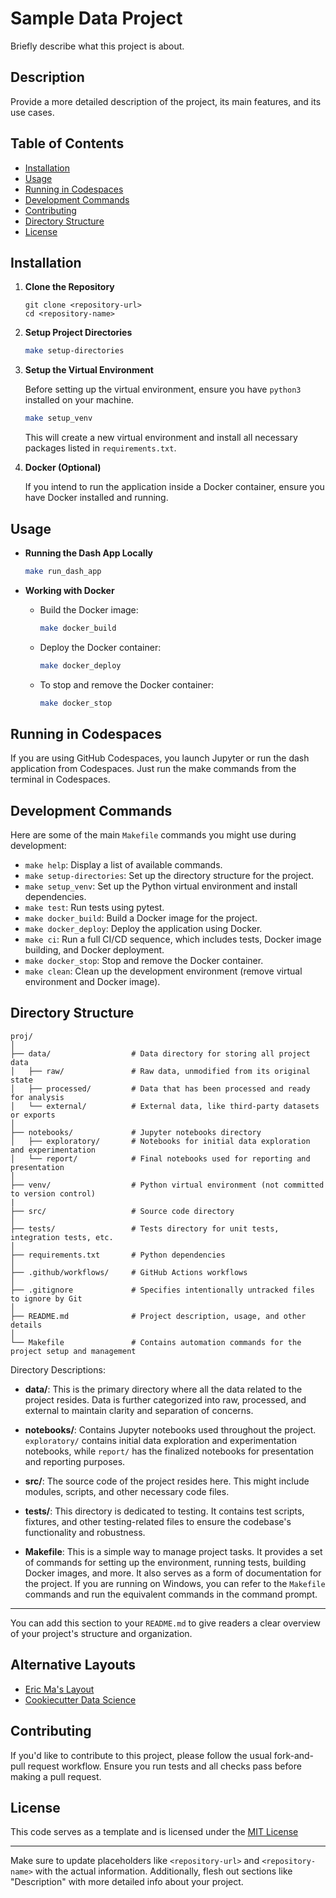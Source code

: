 # Sample Data Project

Briefly describe what this project is about.

## Description

Provide a more detailed description of the project, its main features, and its use cases.

## Table of Contents

- [Installation](#installation)
- [Usage](#usage)
- [Running in Codespaces](#running-in-codespaces)
- [Development Commands](#development-commands)
- [Contributing](#contributing)
- [Directory Structure](#directory-structure)
- [License](#license)

## Installation

1. **Clone the Repository**

   ```
   git clone <repository-url>
   cd <repository-name>
   ```

2. **Setup Project Directories**

   ```bash
   make setup-directories
   ```

3. **Setup the Virtual Environment**

   Before setting up the virtual environment, ensure you have `python3` installed on your machine.

   ```bash
   make setup_venv
   ```

   This will create a new virtual environment and install all necessary packages listed in `requirements.txt`.

4. **Docker (Optional)**

   If you intend to run the application inside a Docker container, ensure you have Docker installed and running.

## Usage

- **Running the Dash App Locally**

   ```bash
   make run_dash_app
   ```

- **Working with Docker**

  - Build the Docker image:

    ```bash
    make docker_build
    ```

  - Deploy the Docker container:

    ```bash
    make docker_deploy
    ```

  - To stop and remove the Docker container:

    ```bash
    make docker_stop
    ```

## Running in Codespaces

If you are using GitHub Codespaces, you launch Jupyter or run the dash application from Codespaces. 
Just run the make commands from the terminal in Codespaces.



## Development Commands

Here are some of the main `Makefile` commands you might use during development:

- `make help`: Display a list of available commands.
- `make setup-directories`: Set up the directory structure for the project.
- `make setup_venv`: Set up the Python virtual environment and install dependencies.
- `make test`: Run tests using pytest.
- `make docker_build`: Build a Docker image for the project.
- `make docker_deploy`: Deploy the application using Docker.
- `make ci`: Run a full CI/CD sequence, which includes tests, Docker image building, and Docker deployment.
- `make docker_stop`: Stop and remove the Docker container.
- `make clean`: Clean up the development environment (remove virtual environment and Docker image).


## Directory Structure

```
proj/
│
├── data/                  # Data directory for storing all project data
│   ├── raw/               # Raw data, unmodified from its original state
│   ├── processed/         # Data that has been processed and ready for analysis
│   └── external/          # External data, like third-party datasets or exports
│
├── notebooks/             # Jupyter notebooks directory
│   ├── exploratory/       # Notebooks for initial data exploration and experimentation
│   └── report/            # Final notebooks used for reporting and presentation
│
├── venv/                  # Python virtual environment (not committed to version control)
|
├── src/                   # Source code directory
│
├── tests/                 # Tests directory for unit tests, integration tests, etc.
│
├── requirements.txt       # Python dependencies
│
├── .github/workflows/     # GitHub Actions workflows
│
├── .gitignore             # Specifies intentionally untracked files to ignore by Git
│
├── README.md              # Project description, usage, and other details
│
└── Makefile               # Contains automation commands for the project setup and management
```

 Directory Descriptions:

- **data/**: This is the primary directory where all the data related to the project resides. Data is further categorized into raw, processed, and external to maintain clarity and separation of concerns.
  
- **notebooks/**: Contains Jupyter notebooks used throughout the project. `exploratory/` contains initial data exploration and experimentation notebooks, while `report/` has the finalized notebooks for presentation and reporting purposes.
  
- **src/**: The source code of the project resides here. This might include modules, scripts, and other necessary code files.

- **tests/**: This directory is dedicated to testing. It contains test scripts, fixtures, and other testing-related files to ensure the codebase's functionality and robustness.

- **Makefile**: This is a simple way to manage project tasks. It provides a set of commands for setting up the environment, running tests, building Docker images, and more. It also serves as a form of documentation for the project. If you are running on Windows, you can refer to the `Makefile` commands and run the equivalent commands in the command prompt.

---

You can add this section to your `README.md` to give readers a clear overview of your project's structure and organization.

## Alternative Layouts

- [Eric Ma's Layout](https://gist.github.com/ericmjl/27e50331f24db3e8f957d1fe7bbbe510)
- [Cookiecutter Data Science](https://drivendata.github.io/cookiecutter-data-science/)

## Contributing

If you'd like to contribute to this project, please follow the usual fork-and-pull request workflow. Ensure you run tests and all checks pass before making a pull request.

## License

This code serves as a template and is licensed under the [MIT License](https://opensource.org/license/mit/)

---

Make sure to update placeholders like `<repository-url>` and `<repository-name>` with the actual information. Additionally, flesh out sections like "Description" with more detailed info about your project.
